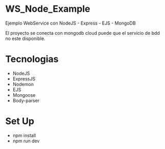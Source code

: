 # WS_Node_Example
Ejemplo WebService con NodeJS - Express - EJS - MongoDB

El proyecto se conecta con mongodb cloud puede que el servicio de bdd no este disponible.

# Tecnologias
* NodeJS
* ExpressJS
* Nodemon
* EJS
* Mongoose
* Body-parser

# Set Up
 * npm install
 * npm run dev